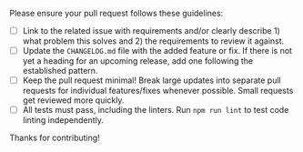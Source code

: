 Please ensure your pull request follows these guidelines:

- [ ] Link to the related issue with requirements and/or clearly describe 1) what problem this solves and 2) the requirements to review it against.
- [ ] Update the `CHANGELOG.md` file with the added feature or fix. If there is not yet a heading for an upcoming release, add one following the established pattern.
- [ ] Keep the pull request minimal! Break large updates into separate pull requests for individual features/fixes whenever possible. Small requests get reviewed more quickly.
- [ ] All tests must pass, including the linters. Run `npm run lint` to test code linting independently.

Thanks for contributing!